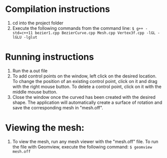# Compilation instructions
  1. cd into the project folder
  2. Execute the following commands from the command line: `$ g++ -std=c++11 bezier1.cpp BezierCurve.cpp Mesh.cpp Vertex3f.cpp -lGL -lGLU -lglut`
		
# Running instructions
  1. Run the a.out file
  2. To add control points on the window, left click on the desired location. To change the position of an existing control point, click on it and drag with the right mouse button. To delete a control point, click on it with the middle mouse button.
  3. Close the window once the curved has been created with the desired shape. The application will automatically create a surface of rotation and save the corresponding mesh in "mesh.off".

# Viewing the mesh:
  1. To view the mesh, run any mesh viewer with the "mesh.off" file. To run the file with Geomview, execute the following command: `$ geomview mesh.off`
